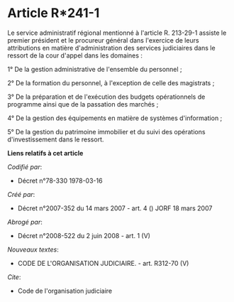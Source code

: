 # Article R*241-1

Le service administratif régional mentionné à l'article R. 213-29-1 assiste le premier président et le procureur général dans
l'exercice de leurs attributions en matière d'administration des services judiciaires dans le ressort de la cour d'appel dans
les domaines :

1° De la gestion administrative de l'ensemble du personnel ;

2° De la formation du personnel, à l'exception de celle des magistrats ;

3° De la préparation et de l'exécution des budgets opérationnels de programme ainsi que de la passation des marchés ;

4° De la gestion des équipements en matière de systèmes d'information ;

5° De la gestion du patrimoine immobilier et du suivi des opérations d'investissement dans le ressort.

**Liens relatifs à cet article**

_Codifié par_:

  - Décret n°78-330 1978-03-16

_Créé par_:

  - Décret n°2007-352 du 14 mars 2007 - art. 4 () JORF 18 mars 2007

_Abrogé par_:

  - Décret n°2008-522 du 2 juin 2008 - art. 1 (V)

_Nouveaux textes_:

  - CODE DE L'ORGANISATION JUDICIAIRE. - art. R312-70 (V)

_Cite_:

  - Code de l'organisation judiciaire

